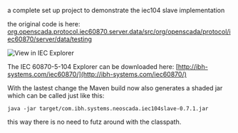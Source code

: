 a complete set up project to demonstrate the iec104 slave implementation

the original code is here: [org.openscada.protocol.iec60870.server.data/src/org/openscada/protocol/iec60870/server/data/testing](http://git.openscada.org/?p=org.openscada.atlantis.git;a=tree;f=org.openscada.protocol.iec60870.server.data/src/org/openscada/protocol/iec60870/server/data/testing;h=abcf365e87d1090c96091f46515d8d8dbe1570c3;hb=1.4)

![View in IEC Explorer](https://raw.githubusercontent.com/ibh-systems/neoscada-misc/master/com.ibh.systems.neoscada.iec104slave/iecexplorer.gif "View in IEC Explorer")

The IEC 60870-5-104 Explorer can be downloaded here: [http://ibh-systems.com/iec60870/](http://ibh-systems.com/iec60870/)

With the lastest change the Maven build now also generates a shaded jar which can be called just like this:

    java -jar target/com.ibh.systems.neoscada.iec104slave-0.7.1.jar
    
this way there is no need to futz around with the classpath.
